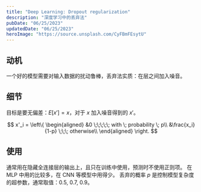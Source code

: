 ```yaml
---
title: "Deep Learning: Dropout regularization"
description: "深度学习中的丢弃法"
pubDate: "06/25/2023"
updatedDate: "06/25/2023"
heroImage: "https://source.unsplash.com/CyFBmFEsytU"
---
```


## 动机

一个好的模型需要对输入数据的扰动鲁棒，丢弃法实质：在层之间加入噪音。

## 细节

目标是要无偏差：$E[x'] = x$，对于 $x$ 加入噪音得到的 $x'$。

$$
x'_i = \left\{
\begin{aligned}
&0 \;\;\;\;\; with \; probability \; p\\
&\frac{x_i}{1-p} \;\;\; otherwise\\
\end{aligned}
\right.
$$

## 使用

通常用在隐藏全连接层的输出上，且只在训练中使用，预测时不使用正则项。
在 MLP 中用的比较多，在 CNN 等模型中用得少。
丢弃的概率 $p$ 是控制模型复杂度的超参数，通常取值：0.5, 0.7, 0.9。
